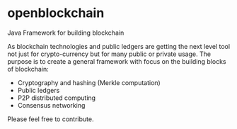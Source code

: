 # openblockchain
Java Framework for building blockchain

As blockchain technologies and public ledgers are getting the next level tool not just for crypto-currency but for many public or private usage. The purpose is to create a general framework with focus on the  building blocks of blockchain:
- Cryptography and hashing (Merkle computation)
- Public ledgers
- P2P distributed computing
- Consensus networking

Please feel free to contribute.
